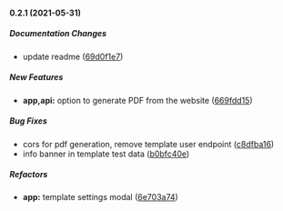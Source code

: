 #### 0.2.1 (2021-05-31)

##### Documentation Changes

*  update readme ([69d0f1e7](https://github.com/soulsam480/pdf-donkey/commit/69d0f1e7f4f3496a6418e05b54cd236ce75d12e6))

##### New Features

* **app,api:**  option to generate PDF from the website ([669fdd15](https://github.com/soulsam480/pdf-donkey/commit/669fdd153fe1907309c7a500cc8e3fc49d6aa8d6))

##### Bug Fixes

*  cors for pdf generation, remove template user endpoint ([c8dfba16](https://github.com/soulsam480/pdf-donkey/commit/c8dfba16057671e1a9500925b55415d2624b86b9))
*  info banner in template test data ([b0bfc40e](https://github.com/soulsam480/pdf-donkey/commit/b0bfc40e6768b0d2f4a071c52b04f4f26f79c977))

##### Refactors

* **app:**  template settings modal ([6e703a74](https://github.com/soulsam480/pdf-donkey/commit/6e703a7443a602b2e527e97ac6c75ca24923988c))

